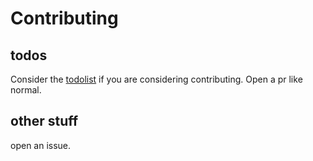# Contributing

## todos

Consider the [todolist](https://github.com/Aworldc/Emudocs/blob/main/Todolist.md) if you are considering contributing.
Open a pr like normal.

## other stuff

open an issue.
